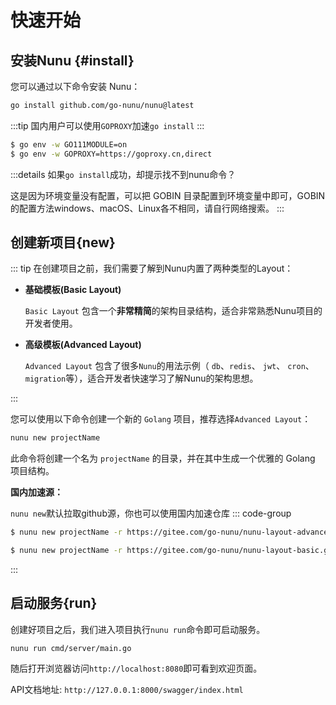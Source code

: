 # 快速开始
## 安装Nunu {#install}

您可以通过以下命令安装 Nunu：

```bash
go install github.com/go-nunu/nunu@latest
```


:::tip
国内用户可以使用`GOPROXY`加速`go install`
:::

```bash
$ go env -w GO111MODULE=on
$ go env -w GOPROXY=https://goproxy.cn,direct
```

:::details 如果`go install`成功，却提示找不到nunu命令？

这是因为环境变量没有配置，可以把 GOBIN 目录配置到环境变量中即可，GOBIN的配置方法windows、macOS、Linux各不相同，请自行网络搜索。
:::


## 创建新项目{new}

::: tip 在创建项目之前，我们需要了解到Nunu内置了两种类型的Layout：


* **基础模板(Basic Layout)**

  `Basic Layout` 包含一个**非常精简**的架构目录结构，适合非常熟悉Nunu项目的开发者使用。

* **高级模板(Advanced Layout)**

  `Advanced Layout` 包含了很多`Nunu`的用法示例（ `db`、`redis`、 `jwt`、 `cron`、 `migration`等），适合开发者快速学习了解Nunu的架构思想。


:::

您可以使用以下命令创建一个新的 `Golang` 项目，推荐选择`Advanced Layout`：

```bash
nunu new projectName
```

此命令将创建一个名为 `projectName` 的目录，并在其中生成一个优雅的 Golang 项目结构。

**国内加速源：**

`nunu new`默认拉取github源，你也可以使用国内加速仓库
::: code-group

```sh [使用高级模板(推荐)]
$ nunu new projectName -r https://gitee.com/go-nunu/nunu-layout-advanced.git
```

```sh [使用基础模板]
$ nunu new projectName -r https://gitee.com/go-nunu/nunu-layout-basic.git
```
:::



## 启动服务{run}

创建好项目之后，我们进入项目执行`nunu run`命令即可启动服务。

```
nunu run cmd/server/main.go
```

随后打开浏览器访问`http://localhost:8080`即可看到欢迎页面。

API文档地址: `http://127.0.0.1:8000/swagger/index.html`

